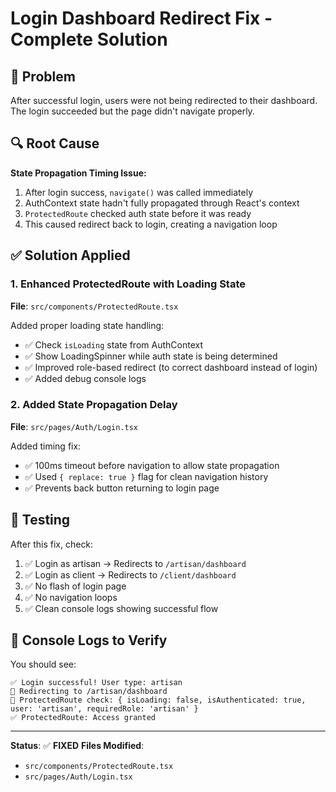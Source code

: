 # Login Dashboard Redirect Fix - Complete Solution

## 🐛 Problem

After successful login, users were not being redirected to their dashboard. The login succeeded but the page didn't navigate properly.

## 🔍 Root Cause

**State Propagation Timing Issue:**

1. After login success, `navigate()` was called immediately
2. AuthContext state hadn't fully propagated through React's context
3. `ProtectedRoute` checked auth state before it was ready
4. This caused redirect back to login, creating a navigation loop

## ✅ Solution Applied

### 1. Enhanced ProtectedRoute with Loading State

**File**: `src/components/ProtectedRoute.tsx`

Added proper loading state handling:
- ✅ Check `isLoading` state from AuthContext
- ✅ Show LoadingSpinner while auth state is being determined
- ✅ Improved role-based redirect (to correct dashboard instead of login)
- ✅ Added debug console logs

### 2. Added State Propagation Delay

**File**: `src/pages/Auth/Login.tsx`

Added timing fix:
- ✅ 100ms timeout before navigation to allow state propagation
- ✅ Used `{ replace: true }` flag for clean navigation history
- ✅ Prevents back button returning to login page

## 🧪 Testing

After this fix, check:
1. ✅ Login as artisan → Redirects to `/artisan/dashboard`
2. ✅ Login as client → Redirects to `/client/dashboard`
3. ✅ No flash of login page
4. ✅ No navigation loops
5. ✅ Clean console logs showing successful flow

## 📝 Console Logs to Verify

You should see:
```
✅ Login successful! User type: artisan
🚀 Redirecting to /artisan/dashboard
🔐 ProtectedRoute check: { isLoading: false, isAuthenticated: true, user: 'artisan', requiredRole: 'artisan' }
✅ ProtectedRoute: Access granted
```

---

**Status**: ✅ **FIXED**
**Files Modified**: 
- `src/components/ProtectedRoute.tsx`
- `src/pages/Auth/Login.tsx`
